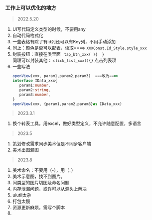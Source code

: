 ### 工作上可以优化的地方
> 2022.5.20    
1. UI写代码定义类型的时候，不要用any
2. 自动代码格式化
3. 一些表格有除了有id列还可以有Key列，不用手动添加
4. 同上：颜色是否可以配表，读取====> ``` XXXConst.Id_Style.style_xxx ```
5. 封装按钮：直接在类里面  ``` tap_btn_xxx( ){  }```
   <br>同理可以封装其他： ``` click_list_xxx(){} ``` 点击列表项
6. 一些写法    
    ```typescript
   openView(xxx, param1,param2,param3)  ===改为===>
   interface IData_xxx{
       param1:number,
       param2:string,
       param3:number,
   }     
   openView(xxx, {param1,param2,param3}as IData_xxx)
   ```
> 2023.3.1   
1. 换个转表工具，用excel，做好类型定义，不允许随意配置，多语言
> 2023.5
1. 策划修改需求同步美术但是不同步客户端
2. 美术出图漏图
> 2023.8
1. 美术命名：不要用（-），用（_）
2. 美术示意图，找不到图片。
3. 同类型的图片切图及命名问题
4. 内存泄漏问题，或许可以从源头上解决
5. uiutil太杂
6. 打包太慢
7. 资源更新麻烦，需写个脚本
8. 
